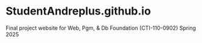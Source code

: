 # StudentAndreplus.github.io
Final project website for Web, Pgm, &amp; Db Foundation (CTI-110-0902) Spring 2025
